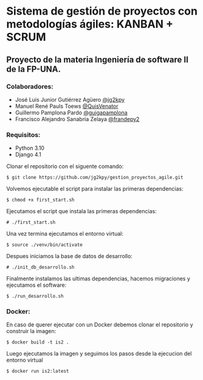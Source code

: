 # Sistema de gestión de proyectos con metodologías ágiles: KANBAN + SCRUM
## Proyecto de la materia Ingeniería de software II de la FP-UNA.

### Colaboradores:
* José Luis Junior Gutiérrez Agüero [@jg2kpy](https://github.com/jg2kpy)
* Manuel René Pauls Toews [@QuisVenator](https://github.com/QuisVenator)
* Guillermo Pamplona Pardo [@guigapamplona](https://github.com/guigapamplona)
* Francisco Alejandro Sanabria Zelaya [@frandepy2](https://github.com/frandepy2)

### Requisitos:
* Python 3.10
* Django 4.1

Clonar el repositorio con el siguente comando:

```
$ git clone https://github.com/jg2kpy/gestion_proyectos_agile.git
```

Volvemos ejecutable el script para instalar las primeras dependencias:
```
$ chmod +x first_start.sh
```

Ejecutamos el script que instala las primeras dependencias:
```
# ./first_start.sh
```

Una vez termina ejecutamos el entorno virtual:
```
$ source ./venv/bin/activate
```

Despues iniciamos la base de datos de desarrollo:
```
# ./init_db_desarrollo.sh
```

Finalmente instalamos las ultimas dependencias, hacemos migraciones y ejecutamos el software:
```
$ ./run_desarrollo.sh
```

### Docker:
En caso de querer ejecutar con un Docker debemos clonar el repositorio y construir la imagen:
```
$ docker build -t is2 .
```

Luego ejecutamos la imagen y seguimos los pasos desde la ejecucion del entorno virtual
```
$ docker run is2:latest
```
